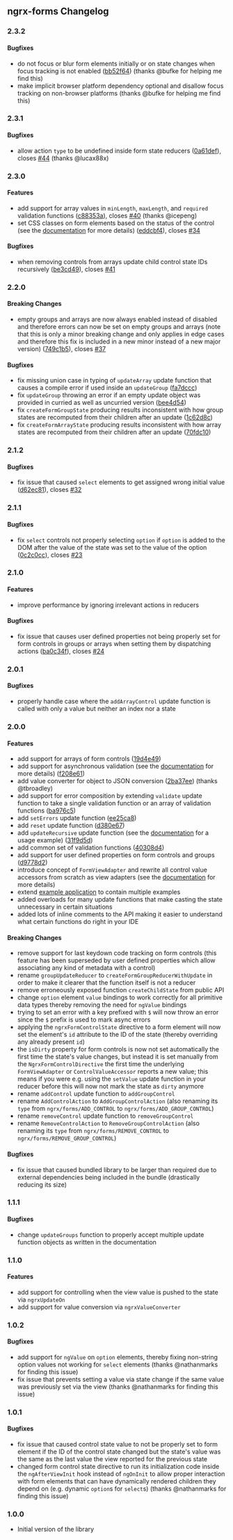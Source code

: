 ## ngrx-forms Changelog

<a name="2.3.2"></a>
### 2.3.2

#### Bugfixes

* do not focus or blur form elements initially or on state changes when focus tracking is not enabled ([bb52f64](https://github.com/MrWolfZ/ngrx-forms/commit/bb52f64)) (thanks @bufke for helping me find this)
* make implicit browser platform dependency optional and disallow focus tracking on non-browser platforms (thanks @bufke for helping me find this)

<a name="2.3.1"></a>
### 2.3.1

#### Bugfixes

* allow action `type` to be undefined inside form state reducers ([0a61def](https://github.com/MrWolfZ/ngrx-forms/commit/0a61def)), closes [#44](https://github.com/MrWolfZ/ngrx-forms/pull/44) (thanks @lucax88x)

<a name="2.3.0"></a>
### 2.3.0

#### Features

* add support for array values in `minLength`, `maxLength`, and `required` validation functions ([c88353a](https://github.com/MrWolfZ/ngrx-forms/commit/c88353a)), closes [#40](https://github.com/MrWolfZ/ngrx-forms/issues/40) (thanks @icepeng)
* set CSS classes on form elements based on the status of the control (see the [documentation](docs/FORM_CONTROLS.md#status-css-classes) for more details) ([eddcbf4](https://github.com/MrWolfZ/ngrx-forms/commit/eddcbf4)), closes [#34](https://github.com/MrWolfZ/ngrx-forms/issues/34)

#### Bugfixes

* when removing controls from arrays update child control state IDs recursively ([be3cd49](https://github.com/MrWolfZ/ngrx-forms/commit/be3cd49)), closes [#41](https://github.com/MrWolfZ/ngrx-forms/issues/41)

<a name="2.2.0"></a>
### 2.2.0

#### Breaking Changes

* empty groups and arrays are now always enabled instead of disabled and therefore errors can now be set on empty groups and arrays (note that this is only a minor breaking change and only applies in edge cases and therefore this fix is included in a new minor instead of a new major version) ([749c1b5](https://github.com/MrWolfZ/ngrx-forms/commit/749c1b5)), closes [#37](https://github.com/MrWolfZ/ngrx-forms/issues/37)

#### Bugfixes

* fix missing union case in typing of `updateArray` update function that causes a compile error if used inside an `updateGroup` ([fa7dccc](https://github.com/MrWolfZ/ngrx-forms/commit/fa7dccc))
* fix `updateGroup` throwing an error if an empty update object was provided in curried as well as uncurried version ([bee4d54](https://github.com/MrWolfZ/ngrx-forms/commit/bee4d54))
* fix `createFormGroupState` producing results inconsistent with how group states are recomputed from their children after an update ([1c62d8c](https://github.com/MrWolfZ/ngrx-forms/commit/1c62d8c))
* fix `createFormArrayState` producing results inconsistent with how array states are recomputed from their children after an update ([70fdc10](https://github.com/MrWolfZ/ngrx-forms/commit/70fdc10))

<a name="2.1.2"></a>
### 2.1.2

#### Bugfixes

* fix issue that caused `select` elements to get assigned wrong initial value ([d62ec81](https://github.com/MrWolfZ/ngrx-forms/commit/d62ec81)), closes [#32](https://github.com/MrWolfZ/ngrx-forms/issues/32)

<a name="2.1.1"></a>
### 2.1.1

#### Bugfixes

* fix `select` controls not properly selecting `option` if `option` is added to the DOM after the value of the state was set to the value of the option ([0c2c0cc](https://github.com/MrWolfZ/ngrx-forms/commit/0c2c0cc)), closes [#23](https://github.com/MrWolfZ/ngrx-forms/issues/23)

<a name="2.1.0"></a>
### 2.1.0

#### Features

* improve performance by ignoring irrelevant actions in reducers

#### Bugfixes

* fix issue that causes user defined properties not being properly set for form controls in groups or arrays when setting them by dispatching actions ([ba0c34f](https://github.com/MrWolfZ/ngrx-forms/commit/ba0c34f)), closes [#24](https://github.com/MrWolfZ/ngrx-forms/issues/24)

<a name="2.0.1"></a>
### 2.0.1

#### Bugfixes

* properly handle case where the `addArrayControl` update function is called with only a value but neither an index nor a state

<a name="2.0.0"></a>
### 2.0.0

#### Features

* add support for arrays of form controls ([19d4e49](https://github.com/MrWolfZ/ngrx-forms/commit/19d4e49))
* add support for asynchronous validation (see the [documentation](docs/VALIDATION.md#asynchronous-validation) for more details) ([f208e61](https://github.com/MrWolfZ/ngrx-forms/commit/f208e61))
* add value converter for object to JSON conversion ([2ba37ee](https://github.com/MrWolfZ/ngrx-forms/commit/2ba37ee)) (thanks @tbroadley)
* add support for error composition by extending `validate` update function to take a single validation function or an array of validation functions ([ba976c5](https://github.com/MrWolfZ/ngrx-forms/commit/ba976c5))
* add `setErrors` update function ([ee25ca8](https://github.com/MrWolfZ/ngrx-forms/commit/ee25ca8))
* add `reset` update function ([d380e67](https://github.com/MrWolfZ/ngrx-forms/commit/d380e67))
* add `updateRecursive` update function (see the [documentation](docs/UPDATING_THE_STATE.md#updaterecursive) for a usage example) ([31f9d5d](https://github.com/MrWolfZ/ngrx-forms/commit/31f9d5d))
* add common set of validation functions ([40308d4](https://github.com/MrWolfZ/ngrx-forms/commit/40308d4))
* add support for user defined properties on form controls and groups ([d9778d2](https://github.com/MrWolfZ/ngrx-forms/commit/d9778d2))
* introduce concept of `FormViewAdapter` and rewrite all control value accessors from scratch as view adapters (see the [documentation](docs/CUSTOM_CONTROLS.md) for more details)
* extend [example application](https://ngrx-forms-example-app-v2.herokuapp.com/) to contain multiple examples
* added overloads for many update functions that make casting the state unnecessary in certain situations
* added lots of inline comments to the API making it easier to understand what certain functions do right in your IDE

#### Breaking Changes

* remove support for last keydown code tracking on form controls (this feature has been superseded by user defined properties which allow associating any kind of metadata with a control)
* rename `groupUpdateReducer` to `createFormGroupReducerWithUpdate` in order to make it clearer that the function itself is not a reducer
* remove erroneously exposed function `createChildState` from public API
* change `option` element `value` bindings to work correctly for all primitive data types thereby removing the need for `ngValue` bindings
* trying to set an error with a key prefixed with `$` will now throw an error since the `$` prefix is used to mark async errors
* applying the `ngrxFormControlState` directive to a form element will now set the element's `id` attribute to the ID of the state (thereby overriding any already present `id`)
* the `isDirty` property for form controls is now not set automatically the first time the state's value changes, but instead it is set manually from the `NgrxFormControlDirective` the first time the underlying `FormViewAdapter` or `ControlValueAccessor` reports a new value; this means if you were e.g. using the `setValue` update function in your reducer before this will now not mark the state as `dirty` anymore
* rename `addControl` update function to `addGroupControl`
* rename `AddControlAction` to `AddGroupControlAction` (also renaming its `type` from `ngrx/forms/ADD_CONTROL` to `ngrx/forms/ADD_GROUP_CONTROL`)
* rename `removeControl` update function to `removeGroupControl`
* rename `RemoveControlAction` to `RemoveGroupControlAction` (also renaming its `type` from `ngrx/forms/REMOVE_CONTROL` to `ngrx/forms/REMOVE_GROUP_CONTROL`)

#### Bugfixes

* fix issue that caused bundled library to be larger than required due to external dependencies being included in the bundle (drastically reducing its size)

<a name="1.1.1"></a>
### 1.1.1

#### Bugfixes

* change `updateGroups` function to properly accept multiple update function objects as written in the documentation

<a name="1.1.0"></a>
### 1.1.0

#### Features

* add support for controlling when the view value is pushed to the state via `ngrxUpdateOn`
* add support for value conversion via `ngrxValueConverter`

<a name="1.0.2"></a>
### 1.0.2

#### Bugfixes

* add support for `ngValue` on `option` elements, thereby fixing non-string option values not working for `select` elements (thanks @nathanmarks for finding this issue)
* fix issue that prevents setting a value via state change if the same value was previously set via the view (thanks @nathanmarks for finding this issue)

<a name="1.0.1"></a>
### 1.0.1

#### Bugfixes

* fix issue that caused control state value to not be properly set to form element if the ID of the control state changed but the state's value was the same as the last value the view reported for the previous state
* changed form control state directive to run its initialization code inside the `ngAfterViewInit` hook instead of `ngOnInit` to allow proper interaction with form elements that can have dynamically rendered children they depend on (e.g. dynamic `option`s for `select`s) (thanks @nathanmarks for finding this issue)

<a name="1.0.0"></a>
### 1.0.0
* Initial version of the library
